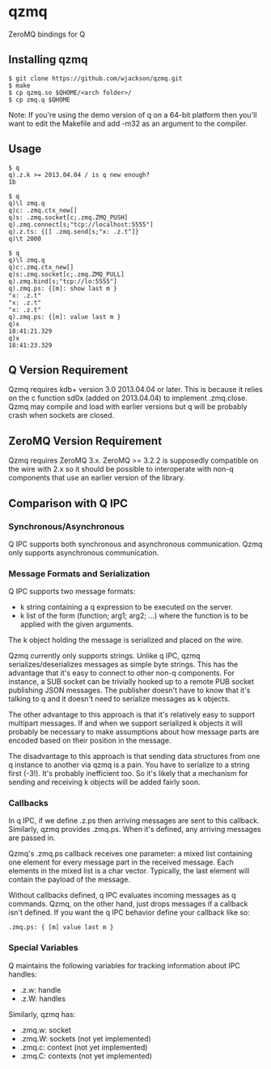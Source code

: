 # qzmq

ZeroMQ bindings for Q

## Installing qzmq

```
$ git clone https://github.com/wjackson/qzmq.git
$ make
$ cp qzmq.so $QHOME/<arch folder>/
$ cp zmq.q $QHOME
```

Note: If you're using the demo version of q on a 64-bit platform then you'll
want to edit the Makefile and add -m32 as an argument to the compiler.

## Usage

```
$ q
q).z.k >= 2013.04.04 / is q new enough?
1b

$ q
q)\l zmq.q
q)c: .zmq.ctx_new[]
q)s: .zmq.socket[c;.zmq.ZMQ_PUSH]
q).zmq.connect[s;"tcp://localhost:5555"]
q).z.ts: {[] .zmq.send[s;"x: .z.t"]}
q)\t 2000

$ q
q)\l zmq.q
q)c:.zmq.ctx_new[]
q)s:.zmq.socket[c;.zmq.ZMQ_PULL]
q).zmq.bind[s;"tcp://lo:5555"]
q).zmq.ps: {[m]: show last m }
"x: .z.t"
"x: .z.t"
"x: .z.t"
q).zmq.ps: {[m]: value last m }
q)x
18:41:21.329
q)x
18:41:23.329
```

## Q Version Requirement

Qzmq requires kdb+ version 3.0 2013.04.04 or later. This is because it relies
on the c function sd0x (added on 2013.04.04) to implement .zmq.close. Qzmq may
compile and load with earlier versions but q will be probably crash when
sockets are closed.

## ZeroMQ Version Requirement

Qzmq requires ZeroMQ 3.x. ZeroMQ >= 3.2.2 is supposedly compatible on the wire
with 2.x so it should be possible to interoperate with non-q components that
use an earlier version of the library.

## Comparison with Q IPC

### Synchronous/Asynchronous

Q IPC supports both synchronous and asynchronous communication. Qzmq only
supports asynchronous communication.

### Message Formats and Serialization

Q IPC supports two message formats:

* k string containing a q expression to be executed on the server.
* k list of the form (function; arg1; arg2; ...) where the function is to be
  applied with the given arguments.

The k object holding the message is serialized and placed on the wire.

Qzmq currently only supports strings.  Unlike q IPC, qzmq
serializes/deserializes messages as simple byte strings. This has the
advantage that it's easy to connect to other non-q components. For instance, a
SUB socket can be trivially hooked up to a remote PUB socket publishing JSON
messages. The publisher doesn't have to know that it's talking to q and it
doesn't need to serialize messages as k objects.

The other advantage to this approach is that it's relatively easy to support
multipart messages. If and when we support serialized k objects it will
probably be necessary to make assumptions about how message parts are encoded
based on their position in the message.

The disadvantage to this approach is that sending data structures from one q
instance to another via qzmq is a pain. You have to serialize to a string
first (-3!). It's probably inefficient too. So it's likely that a mechanism
for sending and receiving k objects will be added fairly soon.

### Callbacks

In q IPC, if we define .z.ps then arriving messages are sent to this callback.
Similarly, qzmq provides .zmq.ps. When it's defined, any arriving messages are
passed in.

Qzmq's .zmq.ps callback receives one parameter: a mixed list containing one
element for every message part in the received message. Each elements in the
mixed list is a char vector. Typically, the last element will contain the
payload of the message.

Without callbacks defined, q IPC evaluates incoming messages as q commands.
Qzmq, on the other hand, just drops messages if a callback isn't defined. If
you want the q IPC behavior define your callback like so:

```
.zmq.ps: { [m] value last m }
```

### Special Variables

Q maintains the following variables for tracking information about IPC
handles:

* .z.w: handle
* .z.W: handles

Similarly, qzmq has:

* .zmq.w: socket
* .zmq.W: sockets  (not yet implemented)
* .zmq.c: context  (not yet implemented)
* .zmq.C: contexts (not yet implemented)
